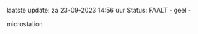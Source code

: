 laatste update: 
za 23-09-2023 14:56   uur 
Status: FAALT - geel - 
<div class="service Y">microstation</div>